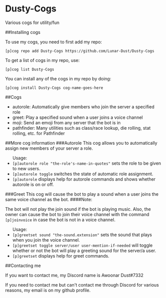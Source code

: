 # Dusty-Cogs
Various cogs for utility/fun

##Installing cogs
<p>To use my cogs, you need to first add my repo:</p>
<p><code>[p]cog repo add Dusty-Cogs https://github.com/Lunar-Dust/Dusty-Cogs</code></p>
<p>To get a list of cogs in my repo, use:</p>
<p><code>[p]cog list Dusty-Cogs</code></p>
<p>You can install any of the cogs in my repo by doing:</p>
<p><code>[p]cog install Dusty-Cogs cog-name-goes-here</code></p>


##Cogs
<ul>
<li>autorole:       Automatically give members who join the server a specified role</li>
<li>greet:          Play a specified sound when a user joins a voice channel</li>
<li>moji:           Send an emoji from any server that the bot is in  </li>
<li>pathfinder:     Many utilities such as class/race lookup, die rolling, stat rolling, etc. for Pathfinder</li>
</ul>

##More cog information
###Autorole
This cog allows you to automatically assign new members of your server a role.
<ul>Usage:
 <li><code>[p]autorole role "the-role's-name-in-quotes"</code> sets the role to be given to new users.</li>
 <li><code>[p]autorole toggle</code> switches the state of automatic role assignment.</li>
 <li><code>[p]autorole</code> displays help for autorole commands and shows whether autorole is on or off.</li>
</ul>

###Greet
This cog will cause the bot to play a sound when a user joins the same voice channel as the bot.
####Note: 
<p>The bot will not play the join sound if the bot is playing music. Also, the owner can cause the bot to join their voice channel with the command <code>[p]joinvoice</code> in case the bot is not in a voice channel.</p>
<ul>
Usage:
 <li><code>[p]greetset sound "the-sound.extension"</code> sets the sound that plays when you join the voice channel.</li>
 <li><code>[p]greetset toggle server/user user-mention-if-needed</code> will toggle whether or not the bot will play a greeting sound for the server/a user.</li>
 <li><code>[p]greetset</code> displays help for greet commands.</li>
</ul>
##Contacting me
  
If you want to contact me, my Discord name is Awoonar Dust#7332

If you need to contact me but can't contact me through Discord for various reasons, my email is on my github profile.
